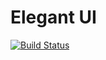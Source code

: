 # Elegant UI 
[![Build Status](https://travis-ci.org/Elegant-Org/Elegant-Doc.svg?branch=master)](https://travis-ci.org/Elegant-Org/Elegant-Doc)
